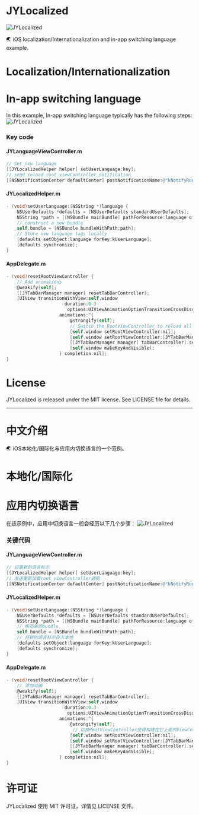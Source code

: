 # JYLocalized

![JYLocalized](https://github.com/Job-Yang/JYLocalizedExample/blob/master/ScreenShots/Demonstration.gif)

🌏  iOS localization/Internationalization and in-app switching language example.



# Localization/Internationalization




# In-app switching language

In this example, In-app switching language typically has the following steps:
![JYLocalized](https://github.com/Job-Yang/JYLocalizedExample/blob/master/ScreenShots/FlowChart.png)

### Key code 

#### JYLanguageViewController.m
```Objective-C
// Set new language
[[JYLocalizedHelper helper] setUserLanguage:key];
// send reload root viewController notification
[[NSNotificationCenter defaultCenter] postNotificationName:@"kNotifyRootViewControllerReset" object:nil];
```

#### JYLocalizedHelper.m
```Objective-C
- (void)setUserLanguage:(NSString *)language {
    NSUserDefaults *defaults = [NSUserDefaults standardUserDefaults];
    NSString *path = [[NSBundle mainBundle] pathForResource:language ofType:@"lproj"];
    // construct a new bundle
    self.bundle = [NSBundle bundleWithPath:path];
    // Store new language tags locally
    [defaults setObject:language forKey:kUserLanguage];
    [defaults synchronize];
}
```

#### AppDelegate.m
```Objective-C
- (void)resetRootViewController {
    // Add animations
    @weakify(self);
    [[JYTabBarManager manager] resetTabBarController];
    [UIView transitionWithView:self.window
                      duration:0.3
                       options:UIViewAnimationOptionTransitionCrossDissolve
                    animations:^{
                        @strongify(self);
                        // Switch the RootViewController to reload all viewController
                        [self.window setRootViewController:nil];
                        [self.window setRootViewController:[JYTabBarManager manager].tabBarController];
                        [[JYTabBarManager manager] tabBarController].selectedIndex = 0;
                        [self.window makeKeyAndVisible];
                    } completion:nil];
}
```


# License

JYLocalized is released under the MIT license. See LICENSE file for details.



------

# 中文介绍

🌏  iOS本地化/国际化与应用内切换语言的一个范例。



# 本地化/国际化



# 应用内切换语言

在该示例中，应用中切换语言一般会经历以下几个步骤：
![JYLocalized](https://github.com/Job-Yang/JYLocalizedExample/blob/master/ScreenShots/FlowChart.png)


### 关键代码 

#### JYLanguageViewController.m
```Objective-C
// 设置新的语言标示
[[JYLocalizedHelper helper] setUserLanguage:key];
// 发送重新加载root viewController通知
[[NSNotificationCenter defaultCenter] postNotificationName:@"kNotifyRootViewControllerReset" object:nil];
```

#### JYLocalizedHelper.m
```Objective-C
- (void)setUserLanguage:(NSString *)language {
    NSUserDefaults *defaults = [NSUserDefaults standardUserDefaults];
    NSString *path = [[NSBundle mainBundle] pathForResource:language ofType:@"lproj"];
    // 构造新的bundle
    self.bundle = [NSBundle bundleWithPath:path];
    // 将新的语言标示存入本地
    [defaults setObject:language forKey:kUserLanguage];
    [defaults synchronize];
}
```

#### AppDelegate.m
```Objective-C
- (void)resetRootViewController {
    // 添加动画
    @weakify(self);
    [[JYTabBarManager manager] resetTabBarController];
    [UIView transitionWithView:self.window
                      duration:0.3
                       options:UIViewAnimationOptionTransitionCrossDissolve
                    animations:^{
                        @strongify(self);
                         // 切换RootViewController使得构建在它上面的ViewController都重新加载
                        [self.window setRootViewController:nil];
                        [self.window setRootViewController:[JYTabBarManager manager].tabBarController];
                        [[JYTabBarManager manager] tabBarController].selectedIndex = 0;
                        [self.window makeKeyAndVisible];
                    } completion:nil];
}
```


# 许可证

JYLocalized 使用 MIT 许可证，详情见 LICENSE 文件。